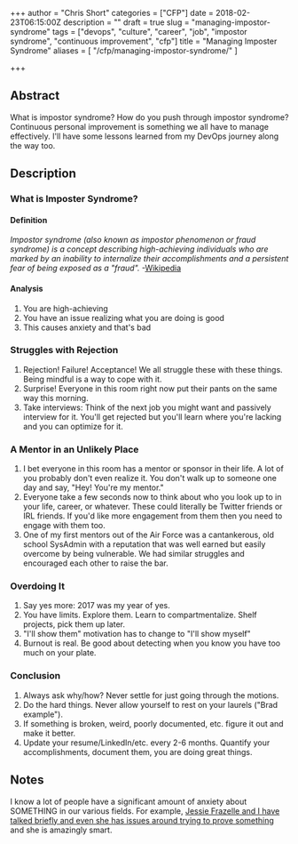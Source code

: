 +++
author = "Chris Short"
categories = ["CFP"]
date = 2018-02-23T06:15:00Z
description = ""
draft = true
slug = "managing-impostor-syndrome"
tags = ["devops", "culture", "career", "job", "impostor syndrome", "continuous improvement", "cfp"]
title = "Managing Imposter Syndrome"
aliases = [
    "/cfp/managing-impostor-syndrome/"
]

+++

## Abstract

What is impostor syndrome? How do you push through impostor syndrome? Continuous personal improvement is something we all have to manage effectively. I'll have some lessons learned from my DevOps journey along the way too.

## Description

### What is Imposter Syndrome?

#### Definition

*Impostor syndrome (also known as impostor phenomenon or fraud syndrome) is a concept describing high-achieving individuals who are marked by an inability to internalize their accomplishments and a persistent fear of being exposed as a "fraud".* -[Wikipedia](https://en.wikipedia.org/wiki/Impostor_syndrome)

#### Analysis

1. You are high-achieving
2. You have an issue realizing what you are doing is good
3. This causes anxiety and that's bad

### Struggles with Rejection

1. Rejection! Failure! Acceptance! We all struggle these with these things. Being mindful is a way to cope with it.
2. Surprise! Everyone in this room right now put their pants on the same way this morning.
3. Take interviews: Think of the next job you might want and passively interview for it. You'll get rejected but you'll learn where you're lacking and you can optimize for it.

### A Mentor in an Unlikely Place

1. I bet everyone in this room has a mentor or sponsor in their life. A lot of you probably don't even realize it. You don't walk up to someone one day and say, "Hey! You're my mentor."
2. Everyone take a few seconds now to think about who you look up to in your life, career, or whatever. These could literally be Twitter friends or IRL friends. If you'd like more engagement from them then you need to engage with them too.
3. One of my first mentors out of the Air Force was a cantankerous, old school SysAdmin with a reputation that was well earned but easily overcome by being vulnerable. We had similar struggles and encouraged each other to raise the bar.

### Overdoing It

1. Say yes more: 2017 was my year of yes.
2. You have limits. Explore them. Learn to compartmentalize. Shelf projects, pick them up later.
3. "I'll show them" motivation has to change to "I'll show myself"
4. Burnout is real. Be good about detecting when you know you have too much on your plate.

### Conclusion

1. Always ask why/how? Never settle for just going through the motions.
2. Do the hard things. Never allow yourself to rest on your laurels ("Brad example").
3. If something is broken, weird, poorly documented, etc. figure it out and make it better.
4. Update your resume/LinkedIn/etc. every 2-6 months. Quantify your accomplishments, document them, you are doing great things.

## Notes

I know a lot of people have a significant amount of anxiety about SOMETHING in our various fields. For example, [Jessie Frazelle and I have talked briefly and even she has issues around trying to prove something](https://twitter.com/Caelestisca/status/823723771743891456) and she is amazingly smart.
